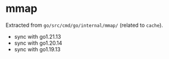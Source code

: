 # mmap

Extracted from `go/src/cmd/go/internal/mmap/` (related to `cache`).

- sync with go1.21.13
- sync with go1.20.14
- sync with go1.19.13
